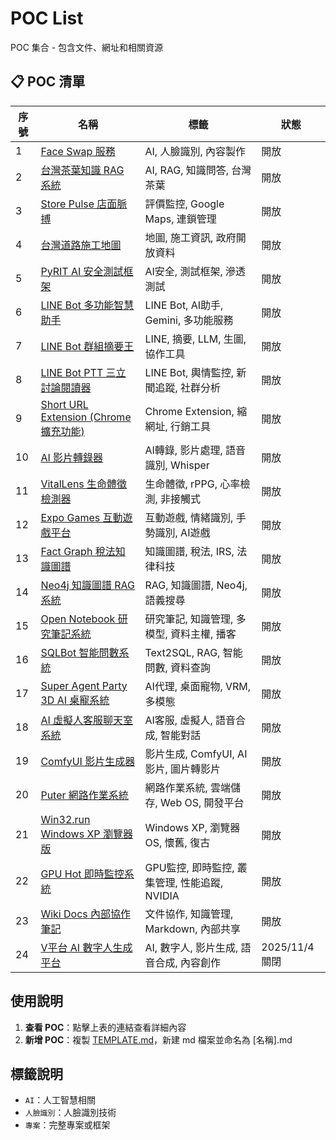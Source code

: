 # POC List

POC 集合 - 包含文件、網址和相關資源

## 📋 POC 清單

<div align="center">

| 序號 | 名稱 | 標籤 | 狀態 |
|------|------|------|------|
| 1 | [Face Swap 服務](./pocs/FaceSwap.md) | AI, 人臉識別, 內容製作 | 開放 |
| 2 | [台灣茶葉知識 RAG 系統](./pocs/TaiwanTeaRAG.md) | AI, RAG, 知識問答, 台灣茶葉 | 開放 |
| 3 | [Store Pulse 店面脈搏](./pocs/StorePulse.md) | 評價監控, Google Maps, 連鎖管理 | 開放 |
| 4 | [台灣道路施工地圖](./pocs/TaiwanRoadConstructionMap.md) | 地圖, 施工資訊, 政府開放資料 | 開放 |
| 5 | [PyRIT AI 安全測試框架](./pocs/PyRITSecurityTesting.md) | AI安全, 測試框架, 滲透測試 | 開放 |
| 6 | [LINE Bot 多功能智慧助手](./pocs/LINEBotADK.md) | LINE Bot, AI助手, Gemini, 多功能服務 | 開放 |
| 7 | [LINE Bot 群組摘要王](./pocs/LINE-Summary.md) | LINE, 摘要, LLM, 生圖, 協作工具 | 開放 |
| 8 | [LINE Bot PTT 三立討論閱讀器](./pocs/LINEBotPTTSetnReader.md) | LINE Bot, 輿情監控, 新聞追蹤, 社群分析 | 開放 |
| 9 | [Short URL Extension (Chrome 擴充功能)](./pocs/ShortUrlExtension.md) | Chrome Extension, 縮網址, 行銷工具 | 開放 |
| 10 | [AI 影片轉錄器](./pocs/AIVideoTranscriber.md) | AI轉錄, 影片處理, 語音識別, Whisper | 開放 |
| 11 | [VitalLens 生命體徵檢測器](./pocs/VitalLens.md) | 生命體徵, rPPG, 心率檢測, 非接觸式 | 開放 |
| 12 | [Expo Games 互動遊戲平台](./pocs/ExpoGames.md) | 互動遊戲, 情緒識別, 手勢識別, AI遊戲 | 開放 |
| 13 | [Fact Graph 稅法知識圖譜](./pocs/FactGraph.md) | 知識圖譜, 稅法, IRS, 法律科技 | 開放 |
| 14 | [Neo4j 知識圖譜 RAG 系統](./pocs/Neo4jRAG.md) | RAG, 知識圖譜, Neo4j, 語義搜尋 | 開放 |
| 15 | [Open Notebook 研究筆記系統](./pocs/OpenNotebook.md) | 研究筆記, 知識管理, 多模型, 資料主權, 播客 | 開放 |
| 16 | [SQLBot 智能問數系統](./pocs/SQLBot.md) | Text2SQL, RAG, 智能問數, 資料查詢 | 開放 |
| 17 | [Super Agent Party 3D AI 桌寵系統](./pocs/SuperAgentParty.md) | AI代理, 桌面寵物, VRM, 多模態 | 開放 |
| 18 | [AI 虛擬人客服聊天室系統](./pocs/AIVirtualHuman.md) | AI客服, 虛擬人, 語音合成, 智能對話 | 開放 |
| 19 | [ComfyUI 影片生成器](./pocs/ComfyUIVideoGenerator.md) | 影片生成, ComfyUI, AI影片, 圖片轉影片 | 開放 |
| 20 | [Puter 網路作業系統](./pocs/Puter.md) | 網路作業系統, 雲端儲存, Web OS, 開發平台 | 開放 |
| 21 | [Win32.run Windows XP 瀏覽器版](./pocs/Win32Run.md) | Windows XP, 瀏覽器OS, 懷舊, 復古 | 開放 |
| 22 | [GPU Hot 即時監控系統](./pocs/GpuHot.md) | GPU監控, 即時監控, 叢集管理, 性能追蹤, NVIDIA | 開放 |
| 23 | [Wiki Docs 內部協作筆記](./pocs/WikiDocs.md) | 文件協作, 知識管理, Markdown, 內部共享 | 開放 |
| 24 | [V平台 AI 數字人生成平台](./pocs/V-Platform.md) | AI, 數字人, 影片生成, 語音合成, 內容創作 | 2025/11/4關閉 |


</div>

## 使用說明

1. **查看 POC**：點擊上表的連結查看詳細內容
2. **新增 POC**：複製 [TEMPLATE.md](./TEMPLATE.md)，新建 md 檔案並命名為 [名稱].md

## 標籤說明
- `AI`：人工智慧相關
- `人臉識別`：人臉識別技術
- `專案`：完整專案或框架
